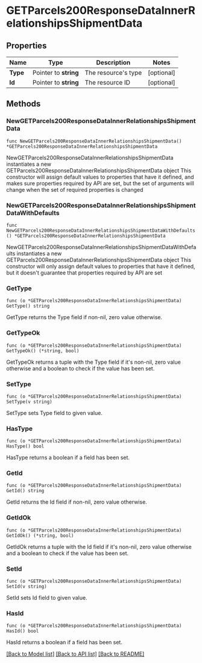 # GETParcels200ResponseDataInnerRelationshipsShipmentData

## Properties

Name | Type | Description | Notes
------------ | ------------- | ------------- | -------------
**Type** | Pointer to **string** | The resource&#39;s type | [optional] 
**Id** | Pointer to **string** | The resource ID | [optional] 

## Methods

### NewGETParcels200ResponseDataInnerRelationshipsShipmentData

`func NewGETParcels200ResponseDataInnerRelationshipsShipmentData() *GETParcels200ResponseDataInnerRelationshipsShipmentData`

NewGETParcels200ResponseDataInnerRelationshipsShipmentData instantiates a new GETParcels200ResponseDataInnerRelationshipsShipmentData object
This constructor will assign default values to properties that have it defined,
and makes sure properties required by API are set, but the set of arguments
will change when the set of required properties is changed

### NewGETParcels200ResponseDataInnerRelationshipsShipmentDataWithDefaults

`func NewGETParcels200ResponseDataInnerRelationshipsShipmentDataWithDefaults() *GETParcels200ResponseDataInnerRelationshipsShipmentData`

NewGETParcels200ResponseDataInnerRelationshipsShipmentDataWithDefaults instantiates a new GETParcels200ResponseDataInnerRelationshipsShipmentData object
This constructor will only assign default values to properties that have it defined,
but it doesn't guarantee that properties required by API are set

### GetType

`func (o *GETParcels200ResponseDataInnerRelationshipsShipmentData) GetType() string`

GetType returns the Type field if non-nil, zero value otherwise.

### GetTypeOk

`func (o *GETParcels200ResponseDataInnerRelationshipsShipmentData) GetTypeOk() (*string, bool)`

GetTypeOk returns a tuple with the Type field if it's non-nil, zero value otherwise
and a boolean to check if the value has been set.

### SetType

`func (o *GETParcels200ResponseDataInnerRelationshipsShipmentData) SetType(v string)`

SetType sets Type field to given value.

### HasType

`func (o *GETParcels200ResponseDataInnerRelationshipsShipmentData) HasType() bool`

HasType returns a boolean if a field has been set.

### GetId

`func (o *GETParcels200ResponseDataInnerRelationshipsShipmentData) GetId() string`

GetId returns the Id field if non-nil, zero value otherwise.

### GetIdOk

`func (o *GETParcels200ResponseDataInnerRelationshipsShipmentData) GetIdOk() (*string, bool)`

GetIdOk returns a tuple with the Id field if it's non-nil, zero value otherwise
and a boolean to check if the value has been set.

### SetId

`func (o *GETParcels200ResponseDataInnerRelationshipsShipmentData) SetId(v string)`

SetId sets Id field to given value.

### HasId

`func (o *GETParcels200ResponseDataInnerRelationshipsShipmentData) HasId() bool`

HasId returns a boolean if a field has been set.


[[Back to Model list]](../README.md#documentation-for-models) [[Back to API list]](../README.md#documentation-for-api-endpoints) [[Back to README]](../README.md)


